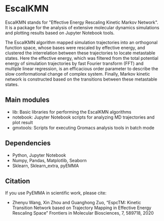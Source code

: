 # EscalKMN

EscalKMN stands for "Effective Energy Rescaling Kinetic Markov Network". It is a package for the analysis of extensive molecular dynamics simulations and plotting results based on Jupyter Notebook tools.

The EscalKMN algorithm mapped simulation trajectories into an orthogonal function space, whose bases were rescaled by effective energy, and clustered the interrelation between these trajectories to locate metastable states. Here the effective energy, which was filtered from the total potential energy of simulation trajectories by fast Fourier transform (FFT) and multiple linear regression, is an efficacious order parameter to describe the slow conformational change of complex system. Finally, Markov kinetic network is constructed based on the transitions between these metastable states.

## Main modules

- lib: Basic libraries for performing the EscalKMN algorithms
- notebook: Jupyter Notebook scripts for analyzing MD trajectories and plot result
- gmxtools: Scripts for executing Gromacs analysis tools in batch mode

## Dependencies

- Python, Jupyter Notebook
- Numpy, Pandas, Matplotlib, Seaborn
- Sklearn, Sklearn_extra, pyEMMA

## Citation

If you use PyEMMA in scientific work, please cite:

- Zhenyu Wang, Xin Zhou and Guanghong Zuo, “EspcTM: Kinetic Transition Network based on Trajectory Mapping in Effective Energy Rescaling Space” Frontiers in Molecular Biosciences, 7, 589718, 2020

